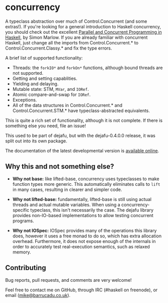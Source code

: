 concurrency
===========

A typeclass abstraction over much of Control.Concurrent (and some
extras!). If you're looking for a general introduction to Haskell
concurrency, you should check out the excellent
[Parallel and Concurrent Programming in Haskell][parconc], by Simon
Marlow. If you are already familiar with concurrent Haskell, just
change all the imports from Control.Concurrent.* to
Control.Concurrent.Classy.* and fix the type errors.

A brief list of supported functionality:

- Threads: the `forkIO*` and `forkOn*` functions, although bound
  threads are not supported.
- Getting and setting capablities.
- Yielding and delaying.
- Mutable state: STM, `MVar`, and `IORef`.
- Atomic compare-and-swap for `IORef`.
- Exceptions.
- All of the data structures in Control.Concurrent.* and
  Control.Concurrent.STM.* have typeclass-abstracted equivalents.

This is quite a rich set of functionality, although it is not
complete. If there is something else you need, file an issue!

This used to be part of dejafu, but with the dejafu-0.4.0.0 release,
it was split out into its own package.

The documentation of the latest developmental version is
[available online][docs].

Why this and not something else?
--------------------------------

- **Why not base:** like lifted-base, concurrency uses typeclasses to
  make function types more generic. This automatically eliminates
  calls to `lift` in many cases, resulting in clearer and simpler
  code.

- **Why not lifted-base:** fundamentally, lifted-base is still using
  actual threads and actual mutable variables. When using a
  concurrency-specific typeclass, this isn't necessarily the case. The
  dejafu library provides non-IO-based implementations to allow
  testing concurrent programs.

- **Why not IOSpec:** IOSpec provides many of the operations this
  library does, however it uses a free monad to do so, which has extra
  allocation overhead. Furthermore, it does not expose enough of the
  internals in order to accurately test real-execution semantics, such
  as relaxed memory.

Contributing
------------

Bug reports, pull requests, and comments are very welcome!

Feel free to contact me on GitHub, through IRC (#haskell on freenode),
or email (mike@barrucadu.co.uk).

[docs]:    https://docs.barrucadu.co.uk/concurrency/dejafu-0.4
[parconc]: http://chimera.labs.oreilly.com/books/1230000000929
